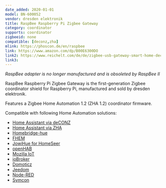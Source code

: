 ```yaml
---
date_added: 2020-01-01
model: BN-600052
vendor: dresden elektronik
title: RaspBee Raspberry Pi Zigbee Gateway
category: coordinator
supports: coordinator
zigbeeid: none
compatible: [deconz,zha]
mlink: https://phoscon.de/en/raspbee
link: https://www.amazon.com/dp/B00E6300DO
link2: https://www.reichelt.com/de/de/zigbee-usb-gateway-smart-home-deconz-ii-p260151.html
link3: 
---
```

*RaspBee adapter is no longer manufactured and is obsoleted by RaspBee II*

RaspBee Raspberry Pi Zigbee Gateway is the first-generation Zigbee coordinator shield for Raspberry Pi, manufactured and sold by dresden elektronik.

Features a Zigbee Home Automation 1.2 (ZHA 1.2) coordinator firmware.


Compatible with following Home Automation solutions:
- [Home Assistant via deCONZ](https://www.home-assistant.io/integrations/deconz/)
- [Home Assistant via ZHA](https://www.home-assistant.io/integrations/zha/)
- [Homebridge-hue](https://www.npmjs.com/package/homebridge-hue)
- [FHEM](https://wiki.fhem.de/wiki/Hue) 
- [JowiHue for HomeSeer](https://forums.homeseer.com/forum/lighting-primary-technology-plug-ins/lighting-primary-technology-discussion/jowihue-w-vuyk)
- [openHAB](https://www.openhab.org/addons/bindings/deconz/) 
- [Mozilla IoT](https://iot.mozilla.org/gateway/)
- [ioBroker](https://github.com/iobroker-community-adapters/ioBroker.deconz)
- [Domoticz](https://github.com/Smanar/Domoticz-deCONZ)
- [Jeedom](https://jeedom.github.io/plugin-deconz/fr_FR)
- [Node-RED](https://github.com/andreypopov/node-red-contrib-deconz)
- [Symcon](https://www.symcon.de/forum/threads/41088-Modul-ZigBee-DeCONZ)
